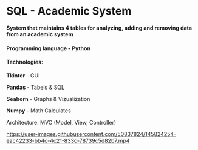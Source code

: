 # SQL - **Academic System**

**System that maintains 4 tables for analyzing, adding and removing data from an academic system**

#### **Programming language** - Python ####

#### **Technologies:** ####
  **Tkinter** - GUI
  
  **Pandas** - Tabels & SQL 
  
  **Seaborn** - Graphs & Vizualization 
  
  **Numpy** - Math Calculates 


Architecture: MVC (Model, View, Controller)
 


https://user-images.githubusercontent.com/50837824/145824254-eac42233-bb4c-4c21-833c-78739c5d82b7.mp4

